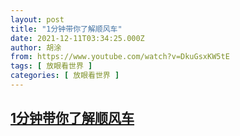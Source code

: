 ```yaml
---
layout: post
title: "1分钟带你了解顺风车"
date: 2021-12-11T03:34:25.000Z
author: 胡涂
from: https://www.youtube.com/watch?v=DkuGsxKW5tE
tags: [ 放眼看世界 ]
categories: [ 放眼看世界 ]
---
```

<!--1639193665000-->
[1分钟带你了解顺风车](https://www.youtube.com/watch?v=DkuGsxKW5tE)
------

<div>

</div>
